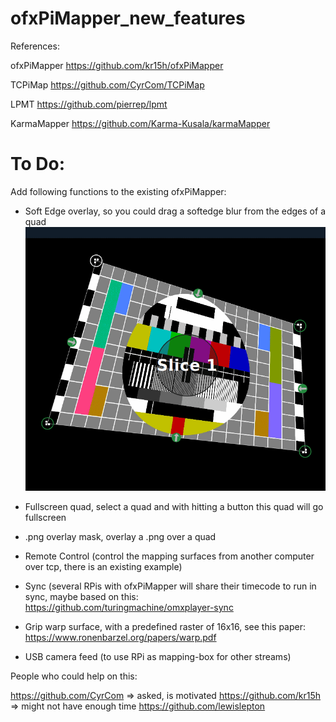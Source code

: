 # ofxPiMapper_new_features

References:

ofxPiMapper
https://github.com/kr15h/ofxPiMapper

TCPiMap
https://github.com/CyrCom/TCPiMap

LPMT
https://github.com/pierrep/lpmt

KarmaMapper
https://github.com/Karma-Kusala/karmaMapper


# To Do:

Add following functions to the existing ofxPiMapper:

- Soft Edge overlay, so you could drag a softedge blur from the edges of a quad
![](https://github.com/magdesign/ofxPiMapper_new_features/blob/master/softedge.gif?raw=true)
- Fullscreen quad, select a quad and with hitting a button this quad will go fullscreen

- .png overlay mask, overlay a .png over a quad
- Remote Control (control the mapping surfaces from another computer over tcp, there is an existing example)
- Sync (several RPis with ofxPiMapper will share their timecode to run in sync, maybe based on this: https://github.com/turingmachine/omxplayer-sync
- Grip warp surface, with a predefined raster of 16x16, see this paper: https://www.ronenbarzel.org/papers/warp.pdf
- USB camera feed (to use RPi as mapping-box for other streams)


People who could help on this:

https://github.com/CyrCom  => asked, is motivated
https://github.com/kr15h => might not have enough time
https://github.com/lewislepton

